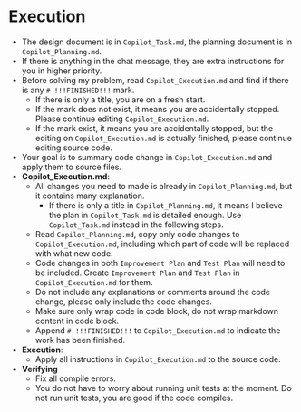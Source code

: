 # Execution

- The design document is in `Copilot_Task.md`, the planning document is in `Copilot_Planning.md`.
- If there is anything in the chat message, they are extra instructions for you in higher priority.
- Before solving my problem, read `Copilot_Execution.md` and find if there is any `# !!!FINISHED!!!` mark.
  - If there is only a title, you are on a fresh start.
  - If the mark does not exist, it means you are accidentally stopped. Please continue editing `Copilot_Execution.md`.
  - If the mark exist, it means you are accidentally stopped, but the editing on `Copilot_Execution.md` is actually finished, please continue editing source code.
- Your goal is to summary code change in `Copilot_Execution.md` and apply them to source files.
- **Copilot_Execution.md**:
  - All changes you need to made is already in `Copilot_Planning.md`, but it contains many explanation.
    - If there is only a title in `Copilot_Planning.md`, it means I believe the plan in `Copilot_Task.md` is detailed enough. Use `Copilot_Task.md` instead in the following steps.
  - Read `Copilot_Planning.md`, copy only code changes to `Copilot_Execution.md`, including which part of code will be replaced with what new code.
  - Code changes in both `Improvement Plan` and `Test Plan` will need to be included. Create `Improvement Plan` and `Test Plan` in `Copilot_Execution.md` for them.
  - Do not include any explanations or comments around the code change, please only include the code changes.
  - Make sure only wrap code in code block, do not wrap markdown content in code block.
  - Append `# !!!FINISHED!!!` to `Copilot_Execution.md` to indicate the work has been finished.
- **Execution**:
  - Apply all instructions in `Copilot_Execution.md` to the source code.
- **Verifying**
  - Fix all compile errors.
  - You do not have to worry about running unit tests at the moment. Do not run unit tests, you are good if the code compiles.
